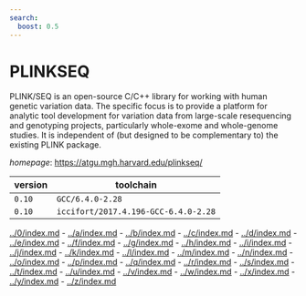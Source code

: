 ```yaml
---
search:
  boost: 0.5
---
```

# PLINKSEQ

PLINK/SEQ is an open-source C/C++ library for working with human   genetic variation data. The specific focus is to provide a platform for analytic tool   development for variation data from large-scale resequencing and genotyping projects,   particularly whole-exome and whole-genome studies. It is independent of (but designed   to be complementary to) the existing PLINK package.

*homepage*: <https://atgu.mgh.harvard.edu/plinkseq/>

version | toolchain
--------|----------
``0.10`` | ``GCC/6.4.0-2.28``
``0.10`` | ``iccifort/2017.4.196-GCC-6.4.0-2.28``

[../0/index.md](0) - [../a/index.md](a) - [../b/index.md](b) - [../c/index.md](c) - [../d/index.md](d) - [../e/index.md](e) - [../f/index.md](f) - [../g/index.md](g) - [../h/index.md](h) - [../i/index.md](i) - [../j/index.md](j) - [../k/index.md](k) - [../l/index.md](l) - [../m/index.md](m) - [../n/index.md](n) - [../o/index.md](o) - [../p/index.md](p) - [../q/index.md](q) - [../r/index.md](r) - [../s/index.md](s) - [../t/index.md](t) - [../u/index.md](u) - [../v/index.md](v) - [../w/index.md](w) - [../x/index.md](x) - [../y/index.md](y) - [../z/index.md](z)

